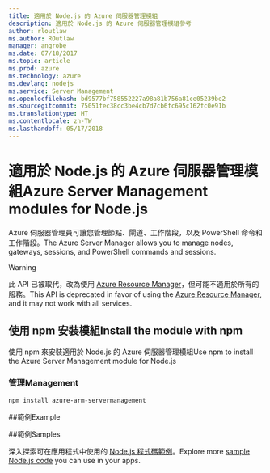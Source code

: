 ```yaml
---
title: 適用於 Node.js 的 Azure 伺服器管理模組
description: 適用於 Node.js 的 Azure 伺服器管理模組參考
author: rloutlaw
ms.author: ROutlaw
manager: angrobe
ms.date: 07/18/2017
ms.topic: article
ms.prod: azure
ms.technology: azure
ms.devlang: nodejs
ms.service: Server Management
ms.openlocfilehash: bd9577bf758552227a98a81b756a81ce05239be2
ms.sourcegitcommit: 75051fec38cc3be4cb7d7cb6fc695c162fc0e91b
ms.translationtype: HT
ms.contentlocale: zh-TW
ms.lasthandoff: 05/17/2018
---
```

# <a name="azure-server-management-modules-for-nodejs"></a><span data-ttu-id="50184-103">適用於 Node.js 的 Azure 伺服器管理模組</span><span class="sxs-lookup"><span data-stu-id="50184-103">Azure Server Management modules for Node.js</span></span>

<span data-ttu-id="50184-104">Azure 伺服器管理員可讓您管理節點、閘道、工作階段，以及 PowerShell 命令和工作階段。</span><span class="sxs-lookup"><span data-stu-id="50184-104">The Azure Server Manager allows you to manage nodes, gateways, sessions, and PowerShell commands and sessions.</span></span>

> [!WARNING]
> <span data-ttu-id="50184-105">此 API 已被取代，改為使用 [Azure Resource Manager](/javascript/api/overview/azure/resources)，但可能不適用於所有的服務。</span><span class="sxs-lookup"><span data-stu-id="50184-105">This API is deprecated in favor of using the [Azure Resource Manager](/javascript/api/overview/azure/resources), and it may not work with all services.</span></span>

## <a name="install-the-module-with-npm"></a><span data-ttu-id="50184-106">使用 npm 安裝模組</span><span class="sxs-lookup"><span data-stu-id="50184-106">Install the module with npm</span></span>

<span data-ttu-id="50184-107">使用 npm 來安裝適用於 Node.js 的 Azure 伺服器管理模組</span><span class="sxs-lookup"><span data-stu-id="50184-107">Use npm to install the Azure Server Management module for Node.js</span></span>

### <a name="management"></a><span data-ttu-id="50184-108">管理</span><span class="sxs-lookup"><span data-stu-id="50184-108">Management</span></span>

```bash
npm install azure-arm-servermanagement
```

##<a name="example"></a><span data-ttu-id="50184-109">範例</span><span class="sxs-lookup"><span data-stu-id="50184-109">Example</span></span>

##<a name="samples"></a><span data-ttu-id="50184-110">範例</span><span class="sxs-lookup"><span data-stu-id="50184-110">Samples</span></span>

<span data-ttu-id="50184-111">深入探索可在應用程式中使用的 [Node.js 程式碼範例](https://azure.microsoft.com/resources/samples/?platform=nodejs)。</span><span class="sxs-lookup"><span data-stu-id="50184-111">Explore more [sample Node.js code](https://azure.microsoft.com/resources/samples/?platform=nodejs) you can use in your apps.</span></span>